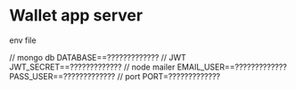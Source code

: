 # Wallet app server


env file

// mongo db
DATABASE==?????????????
// JWT
JWT_SECRET==?????????????
// node mailer
EMAIL_USER==?????????????
PASS_USER==?????????????
// port
PORT=?????????????
